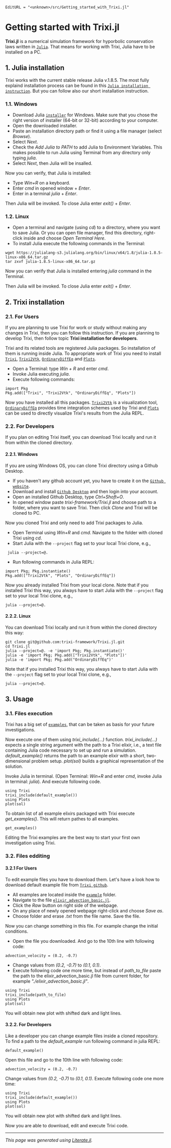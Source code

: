 ```@meta
EditURL = "<unknown>/src/Getting_started_with_Trixi.jl"
```

# **Getting started with Trixi.jl**

**Trixi.jl** is a numerical simulation framework for hyporbolic conservation laws
written in [`Julia`](https://julialang.org/).
That means for working with Trixi, Julia have to be installed on a PC.

## **1. Julia installation**

Trixi works with the current stable release Julia v.1.8.5.
The most fully explaind installation process can be found in this
[`Julia installation instruction`](https://julialang.org/downloads/platform/).
But you can follow also our short installation instruction.

### **1.1. Windows**

- Download Julia [`installer`](https://julialang.org/downloads/) for Windows. Make sure
that you chose the right version of installer (64-bit or 32-bit) according to your computer.
- Open the downloaded installer.
- Paste an installation directory path or find it using a file manager (select *Browse*).
- Select *Next*.
- Check the *Add Julia to PATH* to add Julia to Environment Variables.
  This makes possible to run Julia using Terminal from any directory only typing *julia*.
- Select *Next*, then Julia will be insalled.

Now you can verify, that Julia is installed:
- Type *Win+R* on a keyboard.
- Enter *cmd* in opened window + *Enter*.
- Enter in a terminal *julia* + *Enter*.

Then Julia will be invoked. To close Julia enter *exit()* + *Enter*.

### **1.2. Linux**

- Open a terminal and navigate (using *cd*) to a directory, where you want to save Julia.
Or you can open file manager, find this directory, right-click inside and
choose *Open Terminal Here*.
- To install Julia execute the following commands in the Terminal:
````
wget https://julialang-s3.julialang.org/bin/linux/x64/1.8/julia-1.8.5-linux-x86_64.tar.gz
tar zxvf julia-1.8.5-linux-x86_64.tar.gz
````
Now you can verify that Julia is installed entering *julia* command in the Terminal.

Then Julia will be invoked. To close Julia enter *exit()* + *Enter*.

## **2. Trixi installation**

### **2.1. For Users**

If you are planning to use Trixi for work or study without making any changes in Trixi,
then you can follow this instruction. If you are planning to develop Trixi, then follow
topic **Trixi installation for developers**.

Trixi and its related tools are registered Julia packages. So installation of them is
running inside Julia. To appropriate work of Trixi you need to install
[`Trixi`](https://github.com/trixi-framework/Trixi.jl),
[`Trixi2Vtk`](https://github.com/trixi-framework/Trixi2Vtk.jl),
[`OrdinaryDiffEq`](https://github.com/SciML/OrdinaryDiffEq.jl) and
[`Plots`](https://github.com/JuliaPlots/Plots.jl).

- Open a Terminal: type *Win + R* and enter *cmd*.
- Invoke Julia executing *julia*.
- Execute following commands:

````@example Getting_started_with_Trixi
import Pkg
Pkg.add(["Trixi", "Trixi2Vtk", "OrdinaryDiffEq", "Plots"])
````

Now you have installed all this packages.
[`Trixi2Vtk`](https://github.com/trixi-framework/Trixi2Vtk.jl) is a visualization tool,
[`OrdinaryDiffEq`](https://github.com/SciML/OrdinaryDiffEq.jl) provides time integration schemes
used by Trixi and [`Plots`](https://github.com/JuliaPlots/Plots.jl) can be used to directly
visualize Trixi's results from the Julia REPL.

### **2.2. For Developers**

If you plan on editing Trixi itself, you can download Trixi locally and run it from within the
cloned directory.

#### **2.2.1. Windows**

If you are using Windows OS, you can clone Trixi directory using a Github Desktop.
- If you haven't any github account yet, you have to create it on the
[`Github website`](https://github.com/join).
- Download and install [`Github Desktop`](https://desktop.github.com/) and then login into
your account.
- Open an installed Github Desktop, type *Ctrl+Shoft+O*.
- In opened window paste *trixi-framework/Trixi.jl* and choose path to a folder, where you want
to save Trixi. Then click *Clone* and Trixi will be cloned to PC.

Now you cloned Trixi and only need to add Trixi packages to Julia.
- Open Terminal using *Win+R* and *cmd*. Navigate to the folder with cloned Trixi using *cd*.
- Start Julia with the ````--project```` flag set to your local Trixi clone, e.g.,
````
 julia --project=@.
````
- Run following commands in Julia REPL:

````@example Getting_started_with_Trixi
import Pkg; Pkg.instantiate()
Pkg.add(["Trixi2Vtk", "Plots", "OrdinaryDiffEq"])
````

Now you already installed Trixi from your local clone. Note that if you installed Trixi this way,
you always have to start Julia with the ````--project```` flag set to your local Trixi clone, e.g.,
````
julia --project=@.
````

#### **2.2.2. Linux**

You can download Trixi locally and run it from within the cloned directory this way:
````
git clone git@github.com:trixi-framework/Trixi.jl.git
cd Trixi.jl
julia --project=@. -e 'import Pkg; Pkg.instantiate()'
julia -e 'import Pkg; Pkg.add(["Trixi2Vtk", "Plots"])'
julia -e 'import Pkg; Pkg.add("OrdinaryDiffEq")'
````
Note that if you installed Trixi this way,
you always have to start Julia with the ````--project```` flag set to your local Trixi clone, e.g.,
````
julia --project=@.
````

## **3. Usage**

### **3.1. Files execution**

Trixi has a big set of
[`examples`](https://github.com/trixi-framework/Trixi.jl/tree/main/examples), that can be taken
as basis for your future investigations.

Now execute one of them using *trixi_include(...)* function. *trixi_include(...)* expects
a single string argument with the path to a Trixi elixir, i.e., a text file containing Julia
code necessary to set up and run a simulation. *default_example()* returns the path to an example
elixir with a short, two-dimensional problem setup. *plot(sol)* builds a graphical representation
of the solution.

Invoke Julia in terminal. (Open Terminal: *Win+R* and enter *cmd*, invoke Julia in terminal: *julia*).
And execute following code.

````@example Getting_started_with_Trixi
using Trixi
trixi_include(default_example())
using Plots
plot(sol)
````

To obtain list of all example elixirs packaged with Trixi execute *get_examples()*. This will
return pathes to all examples.

````@example Getting_started_with_Trixi
get_examples()
````

Editing the Trixi examples are the best way to start your first own investigation using Trixi.

### **3.2. Files edditing**

#### **3.2.1 For Users**

To edit example files you have to download them. Let's have a look how to download default
example file from [`Trixi github`](https://github.com/trixi-framework/Trixi.jl).

- All examples are located inside the
[`example`](https://github.com/trixi-framework/Trixi.jl/tree/main/examples) folder.
- Navigate to the file
[`elixir_advection_basic.jl`](https://github.com/trixi-framework/Trixi.jl/blob/main/examples/structured_2d_dgsem/elixir_advection_basic.jl).
- Click the *Raw* button on right side of the webpage.
- On any place of newly opened webpage right-click and choose *Save as*.
- Choose folder and erase *.txt* from the file name. Save the file.

Now you can change something in this file. For example change the initial conditions.

- Open the file you downloaded. And go to the 10th line with following code:
````
advection_velocity = (0.2, -0.7)
````
- Change values from *(0.2, -0.7)* to *(0.1, 0.1)*.
- Execute following code one more time, but instead of *path_to_file* paste the path to the
elixir_advection_basic.jl file from current folder, for example *"./elixir_advection_basic.jl"*.
````
using Trixi
trixi_include(path_to_file)
using Plots
plot(sol)
````
You will obtain new plot with shifted dark and light lines.

#### **3.2.2. For Developers**

Like a developer you can change example files inside a cloned repository.
To find a path to the *default_example* run following command in julia REPL:

````@example Getting_started_with_Trixi
default_example()
````

Open this file and go to the 10th line with following code:
````
advection_velocity = (0.2, -0.7)
````
Change values from *(0.2, -0.7)* to *(0.1, 0.1)*.
Execute following code one more time:
````
using Trixi
trixi_include(default_example())
using Plots
plot(sol)
````
You will obtain new plot with shifted dark and light lines.

Now you are able to download, edit and execute Trixi code.

---

*This page was generated using [Literate.jl](https://github.com/fredrikekre/Literate.jl).*

